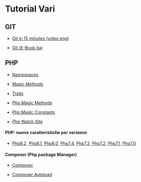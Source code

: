 # Tutorial Vari


## GIT

- [Git in 15 minutes (video eng)](https://www.youtube.com/watch?v=USjZcfj8yxE)

- [Git (E-Book ita)](https://get-git.readthedocs.io/it/latest/)



## PHP

- [Namespaces](https://www.phptutorial.net/php-oop/php-namespace/)

- [Magic Methods](https://www.phptutorial.net/php-oop/php-magic-methods/)

- [Traits](https://www.phptutorial.net/php-oop/php-traits/)

- [Php Magic Methods](https://www.php.net/manual/en/language.oop5.magic.php)
- [Php Magic Constants](https://www.php.net/manual/en/language.constants.magic.php)
- [Php Watch Site](https://php.watch/versions)


#### PHP: nuove caratteristiche per versione

- [Php8.2](https://www.php.net/releases/8.2/en.php),
    [Php8.1](https://www.php.net/releases/8.1/en.php),
    [Php8.0](https://www.php.net/releases/8.0/en.php),
    [Php7.4](https://www.php.net/manual/en/migration74.new-features.php),
    [Php7.3](https://www.php.net/manual/en/migration73.new-features.php),
    [Php7.2](https://www.php.net/manual/en/migration72.new-features.php),
    [Php7.1](https://www.php.net/manual/en/migration71.new-features.php),
    [Php7.0](https://www.php.net/manual/en/migration70.new-features.php)


#### Composer (Php package Manager)

- [Composer](https://getcomposer.org/doc/)

- [Composer Autoload](https://www.phptutorial.net/php-oop/php-composer-autoload/)
